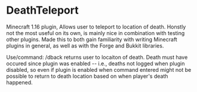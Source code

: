 # DeathTeleport
Minecraft 1.16 plugin, Allows user to teleport to location of death. 
Honstly not the most useful on its own, is mainly nice in combination with testing other plugins. 
Made this to both gain familiarity with writing Minecraft plugins in general, as well as with the Forge and Bukkit libraries.

Use/command: /dback returns user to locaiton of death. Death must have occured since plugin was enabled -- i.e., deaths not logged when plugin disabled, so even if plugin is enabled when command entered might not be possible to return to death location based on when player's death happened.
